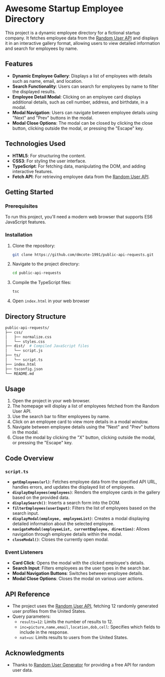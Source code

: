 # Awesome Startup Employee Directory

This project is a dynamic employee directory for a fictional startup company. It fetches employee data from the [Random User API](https://randomuser.me/) and displays it in an interactive gallery format, allowing users to view detailed information and search for employees by name.

## Features

- **Dynamic Employee Gallery**: Displays a list of employees with details such as name, email, and location.
- **Search Functionality**: Users can search for employees by name to filter the displayed results.
- **Employee Detail Modal**: Clicking on an employee card displays additional details, such as cell number, address, and birthdate, in a modal.
- **Modal Navigation**: Users can navigate between employee details using "Next" and "Prev" buttons in the modal.
- **Modal Close Options**: The modal can be closed by clicking the close button, clicking outside the modal, or pressing the "Escape" key.

## Technologies Used

- **HTML5**: For structuring the content.
- **CSS3**: For styling the user interface.
- **TypeScript**: For fetching data, manipulating the DOM, and adding interactive features.
- **Fetch API**: For retrieving employee data from the [Random User API](https://randomuser.me/).

## Getting Started

### Prerequisites

To run this project, you'll need a modern web browser that supports ES6 JavaScript features.

### Installation

1. Clone the repository:
   ```bash
   git clone https://github.com/dmcote-1991/public-api-requests.git

2. Navigate to the project directory:
   ```bash
   cd public-api-requests

3. Compile the TypeScript files:
   ```bash
   tsc

3. Open `index.html` in your web browser

## Directory Structure

```bash
public-api-requests/
├── css/
│   ├── normalize.css
│   └── styles.css
├── dist/  # Compiled JavaScript files
│   └── script.js
├── ts/
│   └── script.ts
├── index.html
├── tsconfig.json
└── README.md
```

## Usage

1. Open the project in your web browser.
2. The homepage will display a list of employees fetched from the Random User API.
3. Use the search bar to filter employees by name.
4. Click on an employee card to view more details in a modal window.
5. Navigate between employee details using the "Next" and "Prev" buttons in the modal.
6. Close the modal by clicking the "X" button, clicking outside the modal, or pressing the "Escape" key.

## Code Overview

### `script.ts`

- **`getEmployees(url)`**: Fetches employee data from the specified API URL, handles errors, and updates the displayed list of employees.
- **`displayEmployees(employees)`**: Renders the employee cards in the gallery based on the provided data.
- **`displaySearch()`**: Inserts a search form into the DOM.
- **`filterEmployees(userInput)`**: Filters the list of employees based on the search input.
- **`displayModal(employee, employeeList)`**: Creates a modal displaying detailed information about the selected employee.
- **`navigateModal(employeeList, currentEmployee, direction)`**: Allows navigation through employee details within the modal.
- **`closeModal()`**: Closes the currently open modal.

### Event Listeners

- **Card Click**: Opens the modal with the clicked employee's details.
- **Search Input**: Filters employees as the user types in the search bar.
- **Modal Navigation Buttons**: Switches between employee details.
- **Modal Close Options**: Closes the modal on various user actions.

## API Reference

- The project uses the [Random User API](https://randomuser.me/), fetching 12 randomly generated user profiles from the United States.
- Query parameters:
  - `results=12`: Limits the number of results to 12.
  - `inc=picture,name,email,location,dob,cell`: Specifies which fields to include in the response.
  - `nat=us`: Limits results to users from the United States.

## Acknowledgments

- Thanks to [Random User Generator](https://randomuser.me/) for providing a free API for random user data.
